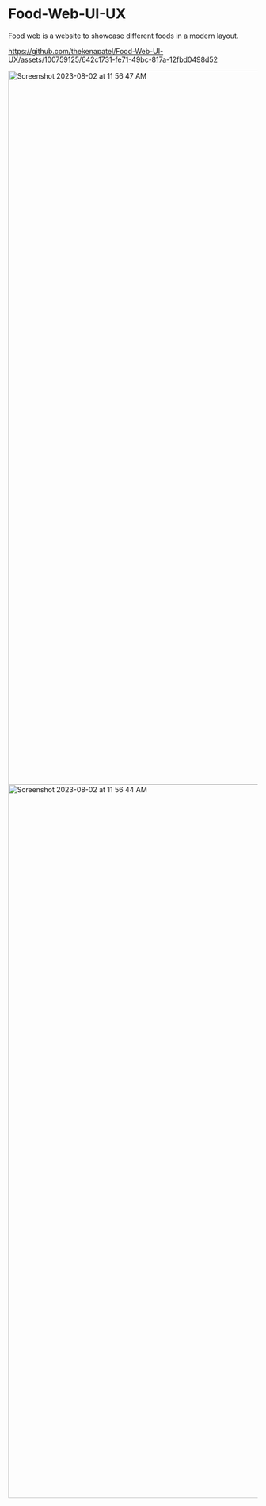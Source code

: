 # Food-Web-UI-UX
Food web is a website to showcase different foods in a modern layout.


https://github.com/thekenapatel/Food-Web-UI-UX/assets/100759125/642c1731-fe71-49bc-817a-12fbd0498d52





<img width="1440" alt="Screenshot 2023-08-02 at 11 56 47 AM" src="https://github.com/thekenapatel/Food-Web-UI-UX/assets/100759125/35b6ce57-d13b-4c58-8d00-fb3631c6809c">
<img width="1440" alt="Screenshot 2023-08-02 at 11 56 44 AM" src="https://github.com/thekenapatel/Food-Web-UI-UX/assets/100759125/e7a62bdf-21b7-4261-86ba-865420ee7c4a">
